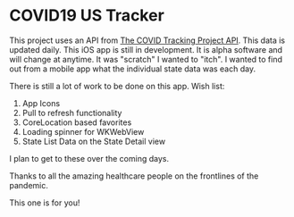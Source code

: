 # COVID19 US Tracker
 This project uses an API from [The COVID Tracking Project API](https://covidtracking.com/api/). This data is updated daily.
 This iOS app is still in development. It is alpha software and will change at anytime. It was "scratch" I wanted to "itch".
 I wanted to find out from a mobile app what the individual state data was each day. 
 
 There is still a lot of work to be done on this app. Wish list:
 1. App Icons
 2. Pull to refresh functionality
 3. CoreLocation based favorites
 4. Loading spinner for WKWebView
 5. State List Data on the State Detail view
 
 I plan to get to these over the coming days.
 
 Thanks to all the amazing healthcare people on the frontlines of the pandemic.
 
 This one is for you!

